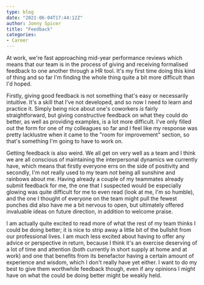 ```yaml
---
type: blog
date: "2021-06-04T17:44:12Z"
author: Jonny Spicer
title: "Feedback"
categories:
- Career
---
```

At work, we're fast approaching mid-year performance reviews which means that our team is in the process of giving and receiving formalised feedback to one another through a HR tool. It's
my first time doing this kind of thing and so far I'm finding the whole thing quite a bit more difficult than I'd hoped.

Firstly, giving good feedback is not something that's easy or necessarily intuitive. It's a skill that I've not developed, and so now I need to learn and practice it. Simply being nice
about one's coworkers *is* fairly straightforward, but giving constructive feedback on what they could do better, as well as providing examples, is a lot more difficult. I've only filled
out the form for one of my colleagues so far and I feel like my response was pretty lacklustre when it came to the "room for improvement" section, so that's something I'm going to have to
work on.

Getting feedback is also weird. We all get on very well as a team and I think we are all conscious of maintaining the interpersonal dynamics we currently have, which means that firstly
everyone errs on the side of positivity and secondly, I'm not really used to my team *not* being all sunshine and rainbows about me. Having already a couple of my teammates already submit
feedback for me, the one that I suspected would be especially glowing was quite difficult for me to even read (look at me, I'm so humble), and the one I thought of everyone on the team
might pull the fewest punches did also have me a bit nervous to open, but ultimately offered invaluable ideas on future direction, in addition to welcome praise.

I am actually quite excited to read more of what the rest of my team thinks I could be doing better; it is nice to strip away a little bit of the bullshit from our professional lives.
I am much less excited about having to offer any advice or perspective in return, because I think it's an exercise deserving of a lot of time and attention (both currently in short supply
at home and at work) and one that benefits from its benefactor having a certain amount of experience and wisdom, which I don't really have yet either. I want to do my best to give them
worthwhile feedback though, even if any opinions I might have on what the could be doing better might be weakly held.
